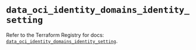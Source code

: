 # `data_oci_identity_domains_identity_setting`

Refer to the Terraform Registry for docs: [`data_oci_identity_domains_identity_setting`](https://registry.terraform.io/providers/oracle/oci/6.18.0/docs/data-sources/identity_domains_identity_setting).
